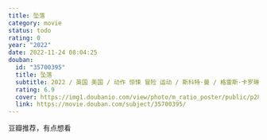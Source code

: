 ```yaml
---
title: 坠落
category: movie
status: todo
rating: 0
year: "2022"
date: 2022-11-24 08:04:25
douban:
  id: "35700395"
  title: 坠落
  subtitle: 2022 / 英国 美国 / 动作 惊悚 冒险 运动 / 斯科特·曼 / 格雷斯·卡罗琳·柯里 维吉尼亚·加德纳
  rating: 6.9
  cover: https://img1.doubanio.com/view/photo/m_ratio_poster/public/p2879233407.jpg
  link: https://movie.douban.com/subject/35700395/
---
```


豆瓣推荐，有点想看
